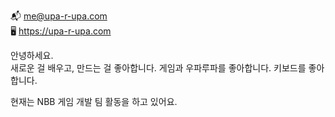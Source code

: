 📬 me@upa-r-upa.com <br/>
🖥️ https://upa-r-upa.com

안녕하세요.  
새로운 걸 배우고, 만드는 걸 좋아합니다. 
게임과 우파루파를 좋아합니다. 키보드를 좋아합니다.

현재는 NBB 게임 개발 팀 활동을 하고 있어요.
